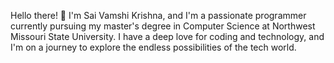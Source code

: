 
Hello there! 👋 I'm Sai Vamshi Krishna, and I'm a passionate programmer currently pursuing my master's degree in Computer Science at Northwest Missouri State University. I have a deep love for coding and technology, and I'm on a journey to explore the endless possibilities of the tech world.
